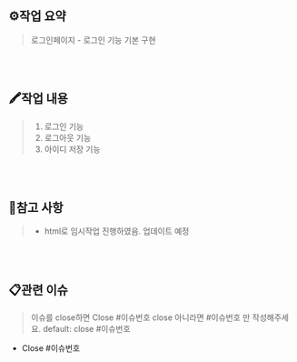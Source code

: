 ## ⚙작업 요약
> 로그인페이지 - 로그인 기능 기본 구현

<br><br>

## 🖍작업 내용
> 1. 로그인 기능
> 2. 로그아웃 기능
> 3. 아이디 저장 기능

<br><br>
## 🧾참고 사항
> - html로 임시작업 진행하였음. 업데이트 예정

<br><br>

## 📋관련 이슈
> 이슈를 close하면 Close #이슈번호 close 아니라면 #이슈번호 만 작성해주세요.
> default: close #이슈번호

- Close #이슈번호

<br><br>
